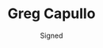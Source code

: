 ---
title: Greg Capullo
issue: Angela Promo Art
issue_nr: 1
full_title: ""
subtitle: Signed
release_date: Jul 2022
release_year: 2022
format: Art
pages: 1
signed_by: Greg Capullo
price: 0
---